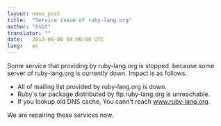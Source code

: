 ```yaml
---
layout: news_post
title:  "Service issue of ruby-lang.org"
author: "hsbt"
translator: ""
date:   2013-08-06 04:00:00 UTC
lang:   en
---
```


Some service that providing by ruby-lang.org is stopped. because some server of ruby-lang.org is currently down. Impact is as follows. 

 * All of mailing list provided by ruby-lang.org is down.
 * Ruby's tar package distributed by ftp.ruby-lang.org is unreachable.
 * If you lookup old DNS cache, You cann't reach www.ruby-lang.org.

We are repairing these services now.
